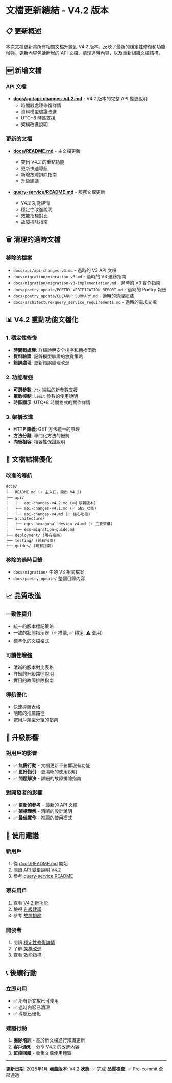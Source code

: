 # 文檔更新總結 - V4.2 版本

## 📋 更新概述

本次文檔更新將所有相關文檔升級到 V4.2 版本，反映了最新的穩定性修復和功能增強。更新內容包括新增的 API 文檔、清理過時內容，以及重新組織文檔結構。

## 🆕 新增文檔

### API 文檔
- **[docs/api/api-changes-v4.2.md](docs/api/api-changes-v4.2.md)** - V4.2 版本的完整 API 變更說明
  - 時間戳處理修復詳情
  - 資料模型驗證改進
  - UTC+8 時區支援
  - 架構改進說明

### 更新的文檔
- **[docs/README.md](docs/README.md)** - 主文檔更新
  - 突出 V4.2 的重點功能
  - 更新快速導航
  - 新增故障排除指南
  - 升級建議

- **[query-service/README.md](query-service/README.md)** - 服務文檔更新
  - V4.2 功能詳情
  - 穩定性改進說明
  - 效能指標對比
  - 故障排除指南

## 🗑️ 清理的過時文檔

### 移除的檔案
- `docs/api/api-changes-v3.md` - 過時的 V3 API 文檔
- `docs/migration/migration_v3.md` - 過時的 V3 遷移指南
- `docs/migration/migration-v3-implementation.md` - 過時的 V3 實作指南
- `docs/poetry_update/POETRY_VERIFICATION_REPORT.md` - 過時的 Poetry 報告
- `docs/poetry_update/CLEANUP_SUMMARY.md` - 過時的清理總結
- `docs/architecture/query_service_requirements.md` - 過時的需求文檔

## 📊 V4.2 重點功能文檔化

### 1. 穩定性修復
- **時間戳處理**: 詳細說明安全排序和轉換函數
- **資料驗證**: 記錄模型驗證的放寬策略
- **錯誤處理**: 更新錯誤處理改進

### 2. 功能增強
- **可選參數**: `/tx` 端點的新參數支援
- **筆數控制**: `limit` 參數的使用說明
- **時區顯示**: UTC+8 時間格式的實作詳情

### 3. 架構改進
- **HTTP 語義**: GET 方法統一的原理
- **方法分離**: 專門化方法的優勢
- **向後相容**: 相容性保證說明

## 🎯 文檔結構優化

### 改進的導航
```
docs/
├── README.md (⭐ 主入口，突出 V4.2)
├── api/
│   ├── api-changes-v4.2.md (🆕 最新版本)
│   ├── api-changes-v4.1.md (✅ SNS 功能)
│   └── api-changes-v4.md (✅ 核心功能)
├── architecture/
│   ├── cqrs-hexagonal-design-v4.md (⭐ 主要架構)
│   └── ecs-migration-guide.md
├── deployment/ (現有指南)
├── testing/ (現有指南)
└── guides/ (現有指南)
```

### 移除的過時目錄
- `docs/migration/` 中的 V3 相關檔案
- `docs/poetry_update/` 整個目錄內容

## 📈 品質改進

### 一致性提升
- 統一的版本標記策略
- 一致的狀態指示器（⭐ 推薦, ✅ 穩定, ⚠️ 棄用）
- 標準化的文檔格式

### 可讀性增強
- 清晰的版本對比表格
- 詳細的升級路徑說明
- 實用的故障排除指南

### 導航優化
- 快速導航表格
- 明確的推薦路徑
- 按用戶類型分組的指南

## 🔄 升級影響

### 對用戶的影響
- ✅ **無需行動** - 文檔更新不影響現有功能
- ✅ **更好指引** - 更清晰的使用說明
- ✅ **問題解決** - 詳細的故障排除指南

### 對開發者的影響
- ✅ **更新的參考** - 最新的 API 文檔
- ✅ **架構理解** - 清晰的設計說明
- ✅ **最佳實作** - 推薦的使用模式

## 🎯 使用建議

### 新用戶
1. 從 [docs/README.md](docs/README.md) 開始
2. 閱讀 [API 變更說明 V4.2](docs/api/api-changes-v4.2.md)
3. 參考 [query-service README](query-service/README.md)

### 現有用戶
1. 查看 [V4.2 新功能](docs/README.md#v42-重點功能)
2. 檢視 [升級建議](docs/README.md#升級建議)
3. 參考 [故障排除](docs/README.md#問題排除)

### 開發者
1. 閱讀 [穩定性修復詳情](docs/api/api-changes-v4.2.md#關鍵修復)
2. 了解 [架構改進](docs/api/api-changes-v4.2.md#架構改進)
3. 查看 [效能指標](query-service/README.md#效能指標-v42)

## 📞 後續行動

### 立即可用
- ✅ 所有新文檔已可使用
- ✅ 過時內容已清理
- ✅ 導航已優化

### 建議行動
1. **團隊培訓** - 基於新文檔進行知識更新
2. **客戶通知** - 分享 V4.2 的改進內容
3. **監控回饋** - 收集文檔使用體驗

---

**更新日期**: 2025年1月
**涵蓋版本**: V4.2
**狀態**: ✅ 完成
**品質檢查**: ✅ Pre-commit 全部通過
